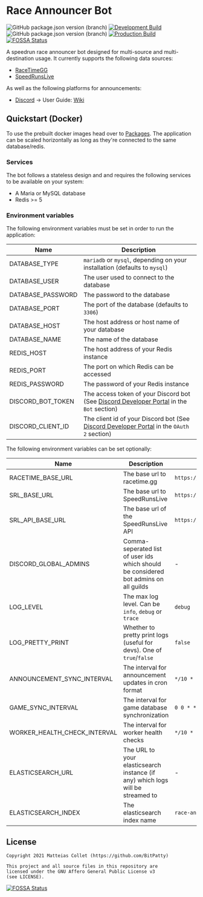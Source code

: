 # Race Announcer Bot

![GitHub package.json version (branch)](https://img.shields.io/github/package-json/v/bitpatty/raceannouncerbot/develop)
[![Development Build](https://github.com/BitPatty/RaceAnnouncerBot/actions/workflows/workflow.yml/badge.svg?branch=develop)](https://github.com/BitPatty/RaceAnnouncerBot/actions/workflows/workflow.yml)
![GitHub package.json version (branch)](https://img.shields.io/github/package-json/v/bitpatty/raceannouncerbot/master)
[![Production Build](https://github.com/BitPatty/RaceAnnouncerBot/actions/workflows/workflow.yml/badge.svg?branch=master)](https://github.com/BitPatty/RaceAnnouncerBot/actions/workflows/workflow.yml)
[![FOSSA Status](https://app.fossa.com/api/projects/git%2Bgithub.com%2FBitPatty%2FRaceAnnouncerBot.svg?type=shield)](https://app.fossa.com/projects/git%2Bgithub.com%2FBitPatty%2FRaceAnnouncerBot?ref=badge_shield)

A speedrun race announcer bot designed for multi-source and multi-destination usage. It currently supports the following data sources:

- [RaceTimeGG](https://racetime.gg/)
- [SpeedRunsLive](https://speedrunslive.com/)

As well as the following platforms for announcements:

- [Discord](https://discord.com/) -> User Guide: [Wiki](https://github.com/BitPatty/RaceAnnouncerBot/wiki/Discord-User-Guide)

## Quickstart (Docker)

To use the prebuilt docker images head over to [Packages](https://github.com/BitPatty?tab=packages&repo_name=RaceAnnouncerBot). The application can be scaled horizontally as long as they're connected to the same database/redis.

### Services

The bot follows a stateless design and and requires the following services to be available on your system:

- A Maria or MySQL database
- Redis >= 5

### Environment variables

The following environment variables must be set in order to run the application:

| Name              | Description                                                                                                                              |
| ----------------- | ---------------------------------------------------------------------------------------------------------------------------------------- |
| DATABASE_TYPE     | `mariadb` or `mysql`, depending on your installation (defaults to `mysql`)                                                               |
| DATABASE_USER     | The user used to connect to the database                                                                                                 |
| DATABASE_PASSWORD | The password to the database                                                                                                             |
| DATABASE_PORT     | The port of the database (defaults to `3306`)                                                                                            |
| DATABASE_HOST     | The host address or host name of your database                                                                                           |
| DATABASE_NAME     | The name of the database                                                                                                                 |
| REDIS_HOST        | The host address of your Redis instance                                                                                                  |
| REDIS_PORT        | The port on which Redis can be accessed                                                                                                  |
| REDIS_PASSWORD    | The password of your Redis instance                                                                                                      |
| DISCORD_BOT_TOKEN | The access token of your Discord bot (See [Discord Developer Portal](https://discord.com/developers/applications) in the `Bot` section)  |
| DISCORD_CLIENT_ID | The client id of your Discord bot (See [Discord Developer Portal](https://discord.com/developers/applications) in the `OAuth 2` section) |

The following environment variables can be set optionally:

| Name                         | Description                                                                          | Default                         |
| ---------------------------- | ------------------------------------------------------------------------------------ | ------------------------------- |
| RACETIME_BASE_URL            | The base url to racetime.gg                                                          | `https://racetime.gg`           |
| SRL_BASE_URL                 | The base url to SpeedRunsLive                                                        | `https://speedrunslive.com`     |
| SRL_API_BASE_URL             | The base url of the SpeedRunsLive API                                                | `https://api.speedrunslive.com` |
| DISCORD_GLOBAL_ADMINS        | Comma-seperated list of user ids which should be considered bot admins on all guilds | -                               |
| LOG_LEVEL                    | The max log level. Can be `info`, `debug` or `trace`                                 | `debug`                         |
| LOG_PRETTY_PRINT             | Whether to pretty print logs (useful for devs). One of `true`/`false`                | `false`                         |
| ANNOUNCEMENT_SYNC_INTERVAL   | The interval for announcement updates in cron format                                 | `*/10 * * * * *`                |
| GAME_SYNC_INTERVAL           | The interval for game database synchronization                                       | `0 0 * * * * `                  |
| WORKER_HEALTH_CHECK_INTERVAL | The interval for worker health checks                                                | `*/10 * * * * *`                |
| ELASTICSEARCH_URL            | The URL to your elasticsearch instance (if any) which logs will be streamed to       | -                               |
| ELASTICSEARCH_INDEX          | The elasticsearch index name                                                         | `race-announcer-bot`            |

## License

```
Copyright 2021 Matteias Collet (https://github.com/BitPatty)

This project and all source files in this repository are
licensed under the GNU Affero General Public License v3
(see LICENSE).
```

[![FOSSA Status](https://app.fossa.com/api/projects/git%2Bgithub.com%2FBitPatty%2FRaceAnnouncerBot.svg?type=large)](https://app.fossa.com/projects/git%2Bgithub.com%2FBitPatty%2FRaceAnnouncerBot?ref=badge_large)
